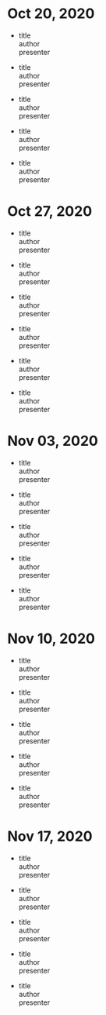 # 	Oct 20, 2020	
 *  title   
    author    
    presenter  
    
 *   title   
    author   
    presenter   
    
 *   title   
    author   
    presenter   
    
 *   title   
    author   
    presenter   
    
 *   title   
    author   
    presenter       
    
#	Oct 27, 2020				
 *  title   
    author    
    presenter  
    
 *   title   
    author   
    presenter   
    
 *   title   
    author   
    presenter   
    
 *   title   
    author   
    presenter   
    
 *   title   
    author   
    presenter    

 *   title   
    author   
    presenter    
    
#	Nov 03, 2020		
 *  title   
    author    
    presenter  
    
 *   title   
    author   
    presenter   
    
 *   title   
    author   
    presenter   
    
 *   title   
    author   
    presenter   
    
 *   title   
    author   
    presenter      
    
#	Nov 10, 2020			
 *  title   
    author    
    presenter  
    
 *   title   
    author   
    presenter   
    
 *   title   
    author   
    presenter   
    
 *   title   
    author   
    presenter   
    
 *   title   
    author   
    presenter      
    
#	Nov 17, 2020
 *  title   
    author    
    presenter  
    
 *   title   
    author   
    presenter   
    
 *   title   
    author   
    presenter   
    
 *   title   
    author   
    presenter   
    
 *   title   
    author   
    presenter      
